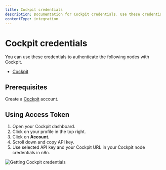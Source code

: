 ```yaml
---
title: Cockpit credentials
description: Documentation for Cockpit credentials. Use these credentials to authenticate Cockpit in n8n, a workflow automation platform.
contentType: integration
---
```


# Cockpit credentials

You can use these credentials to authenticate the following nodes with Cockpit.

- [Cockpit](/integrations/builtin/app-nodes/n8n-nodes-base.cockpit/)

## Prerequisites

Create a [Cockpit](https://www.getcockpit.com/) account.

## Using Access Token

1. Open your Cockpit dashboard.
2. Click on your profile in the top right.
3. Click on **Account**.
4. Scroll down and copy API key.
5. Use selected API key and your Cockpit URL in your Cockpit node credentials in n8n.


![Getting Cockpit credentials](/_images/integrations/builtin/credentials/cockpit/using-access-token.gif)


